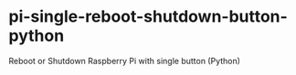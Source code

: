 # pi-single-reboot-shutdown-button-python
Reboot or Shutdown Raspberry Pi with single button (Python)

